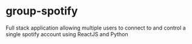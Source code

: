 # group-spotify
Full stack application allowing multiple users to connect to and control a single spotify account using ReactJS and Python
